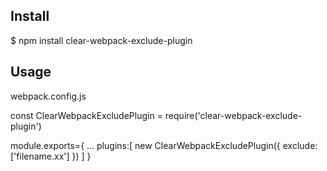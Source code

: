 ## Install
  $ npm install clear-webpack-exclude-plugin

## Usage
  webpack.config.js
  
  const ClearWebpackExcludePlugin = require('clear-webpack-exclude-plugin')
  
 module.exports={
     ...
    plugins:[
    new ClearWebpackExcludePlugin({
          exclude:['filename.xx']
        })
      ]
 }